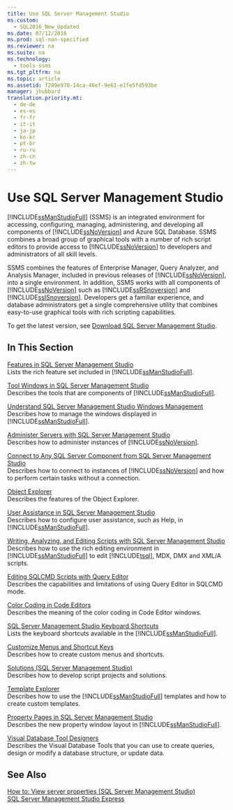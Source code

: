 ```yaml
---
title: Use SQL Server Management Studio
ms.custom: 
  - SQL2016_New_Updated
ms.date: 07/12/2016
ms.prod: sql-non-specified
ms.reviewer: na
ms.suite: na
ms.technology: 
  - tools-ssms
ms.tgt_pltfrm: na
ms.topic: article
ms.assetid: f289e978-14ca-46ef-9e61-e1fe5fd593be
manager: jhubbard
translation.priority.mt: 
  - de-de
  - es-es
  - fr-fr
  - it-it
  - ja-jp
  - ko-kr
  - pt-br
  - ru-ru
  - zh-cn
  - zh-tw
---
```

# Use SQL Server Management Studio
[!INCLUDE[ssManStudioFull](../content/includes/ssManStudioFull_md.md)] (SSMS) is an integrated environment for accessing, configuring, managing, administering, and developing all components of [!INCLUDE[ssNoVersion](../content/includes/ssNoVersion_md.md)] and Azure SQL Database. SSMS combines a broad group of graphical tools with a number of rich script editors to provide access to [!INCLUDE[ssNoVersion](../content/includes/ssNoVersion_md.md)] to developers and administrators of all skill levels.  
  
SSMS combines the features of Enterprise Manager, Query Analyzer, and Analysis Manager, included in previous releases of [!INCLUDE[ssNoVersion](../content/includes/ssNoVersion_md.md)], into a single environment. In addition, SSMS works with all components of [!INCLUDE[ssNoVersion](../content/includes/ssNoVersion_md.md)] such as [!INCLUDE[ssRSnoversion](../content/includes/ssRSnoversion_md.md)] and [!INCLUDE[ssISnoversion](../content/includes/ssISnoversion_md.md)]. Developers get a familiar experience, and database administrators get a single comprehensive utility that combines easy\-to\-use graphical tools with rich scripting capabilities.  
  
To get the latest version, see [Download SQL Server Management Studio](https://msdn.microsoft.com/library/mt238290.aspx).  
  
## In This Section  
[Features in SQL Server Management Studio](../content/Features-in-SQL-Server-Management-Studio.md)  
Lists the rich feature set included in [!INCLUDE[ssManStudioFull](../content/includes/ssManStudioFull_md.md)].  
  
[Tool Windows in SQL Server Management Studio](../content/Tool-Windows-in-SQL-Server-Management-Studio.md)  
Describes the tools that are components of [!INCLUDE[ssManStudioFull](../content/includes/ssManStudioFull_md.md)].  
  
[Understand SQL Server Management Studio Windows Management](../content/Understand-SQL-Server-Management-Studio-Windows-Management.md)  
Describes how to manage the windows displayed in [!INCLUDE[ssManStudioFull](../content/includes/ssManStudioFull_md.md)].  
  
[Administer Servers with SQL Server Management Studio](../content/Administer-Servers-with-SQL-Server-Management-Studio.md)  
Describes how to administer instances of [!INCLUDE[ssNoVersion](../content/includes/ssNoVersion_md.md)].  
  
[Connect to Any SQL Server Component from SQL Server Management Studio](../content/Connect-to-Any-SQL-Server-Component-from-SQL-Server-Management-Studio.md)  
Describes how to connect to instances of [!INCLUDE[ssNoVersion](../content/includes/ssNoVersion_md.md)] and how to perform certain tasks without a connection.  
  
[Object Explorer](../content/Object-Explorer.md)  
Describes the features of the Object Explorer.  
  
[User Assistance in SQL Server Management Studio](../content/User-Assistance-in-SQL-Server-Management-Studio.md)  
Describes how to configure user assistance, such as Help, in [!INCLUDE[ssManStudioFull](../content/includes/ssManStudioFull_md.md)].  
  
[Writing, Analyzing, and Editing Scripts with SQL Server Management Studio](assetId:///062051e4-4b77-4969-98ae-d2547c24ce3e)  
Describes how to use the rich editing environment in [!INCLUDE[ssManStudioFull](../content/includes/ssManStudioFull_md.md)] to edit [!INCLUDE[tsql](../content/includes/tsql_md.md)], MDX, DMX and XML\/A scripts.  
  
[Editing SQLCMD Scripts with Query Editor](assetId:///f77b866d-c330-47c9-9e74-0b8d8dff4b31)  
Describes the capabilities and limitations of using Query Editor in SQLCMD mode.  
  
[Color Coding in Code Editors](assetId:///802882dc-c997-4e3f-8a01-994bb43169ae)  
Describes the meaning of the color coding in Code Editor windows.  
  
[SQL Server Management Studio Keyboard Shortcuts](assetId:///98baaac4-0727-4ce4-8bfe-c63793ae69b8)  
Lists the keyboard shortcuts available in the [!INCLUDE[ssManStudioFull](../content/includes/ssManStudioFull_md.md)].  
  
[Customize Menus and Shortcut Keys](../content/Customize-Menus-and-Shortcut-Keys.md)  
Describes how to create custom menus and shortcuts.  
  
[Solutions &#40;SQL Server Management Studio&#41;](../content/Solutions--SQL-Server-Management-Studio-.md)  
Describes how to develop script projects and solutions.  
  
[Template Explorer](../content/Template-Explorer.md)  
Describes how to use the [!INCLUDE[ssManStudioFull](../content/includes/ssManStudioFull_md.md)] templates and how to create custom templates.  
  
[Property Pages in SQL Server Management Studio](../content/Property-Pages-in-SQL-Server-Management-Studio.md)  
Describes the new property window layout in [!INCLUDE[ssManStudioFull](../content/includes/ssManStudioFull_md.md)].  
  
[Visual Database Tool Designers](../content/Visual-Database-Tool-Designers.md)  
Describes the Visual Database Tools that you can use to create queries, design or modify a database structure, or update data.  
  
## See Also  
[How to: View server properties (SQL Server Management Studio)](assetId:///55f3ac04-5626-4ad2-96bd-a1f1b079659d)  
[SQL Server Management Studio Express](assetId:///1a7fb3e5-51c9-437f-a8b7-10f777c4d3b7)  
  
